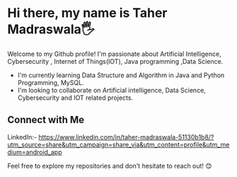 # Hi there, my name is Taher Madraswala🖐
Welcome to my Github profile! I'm passionate about Artificial Intelligence, Cybersecurity , Internet of Things(IOT), Java programming ,Data Science.
- I'm currently learning Data Structure and Algorithm in Java and Python Programming, MySQL.
- I'm looking to collaborate on Artificial intelligence, Data Science, Cybersecurity and IOT related projects.

## Connect with Me
LinkedIn:- https://www.linkedin.com/in/taher-madraswala-51130b1b8/?utm_source=share&utm_campaign=share_via&utm_content=profile&utm_medium=android_app

Feel free to explore my repositories and don't hesitate to reach out! 😊
